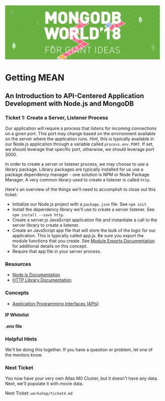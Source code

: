 ![MongoDB](../images/header.png "MongoDB")
# Getting MEAN
## An Introduction to API-Centered Application Development with Node.js and MongoDB
### Ticket 1: Create a Server, Listener Process
Our application will require a process that listens for incoming connections on a given port.  This port may change based on the environment available on the server where the application runs.  Hint, this is typically available in our Node.js application through a variable called `process.env.PORT`.  If set, we should leverage that specific port, otherwise, we should leverage port 3000.

In order to create a server or listener process, we may choose to use a library package.  Library packages are typically installed for us use a package dependency manager - one solution is NPM or Node Package Manager.  A very common library used to create a listener is called `http`.

Here's an overview of the things we'll need to accomplish to close out this ticket:

* Initialize our Node.js project with a `package.json` file.  See `npm init`.
* Install the dependency library we'll use to create a server listener.  See `npm install --save http`.
* Create a server.js JavaScript application file and instantiate a call to the server library to create a listener.
* Create an JavaScript app file that will store the bulk of the logic for our application.  This is typically called app.js.  Be sure you export the module functions that you create.  See [Module Exports Documentation](https://nodejs.org/api/modules.html#modules_exports) for additional details on this concept.
* Require that app file in your server process.

### Resources

* [Node.js Documentation](https://nodejs.org/en/docs)
* [HTTP Library Documentation](https://www.npmjs.com/package/http)

### Concepts

* [Application Programming Interfaces (APIs)](https://en.wikipedia.org/wiki/Application_programming_interface)


#### IP Whitelist

#### .env file

### Helpful Hints
We'll be doing this together. If you have a question or problem, let one of the mentors know.

### Next Ticket
You now have your very own Atlas M0 Cluster, but it doesn't have any data. Next, we'll populate it with movie data. 

Next Ticket: `workshop/ticket4.md`
